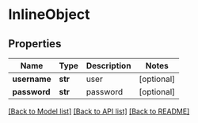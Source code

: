 # InlineObject

## Properties
Name | Type | Description | Notes
------------ | ------------- | ------------- | -------------
**username** | **str** | user | [optional] 
**password** | **str** | password | [optional] 

[[Back to Model list]](../README.md#documentation-for-models) [[Back to API list]](../README.md#documentation-for-api-endpoints) [[Back to README]](../README.md)


